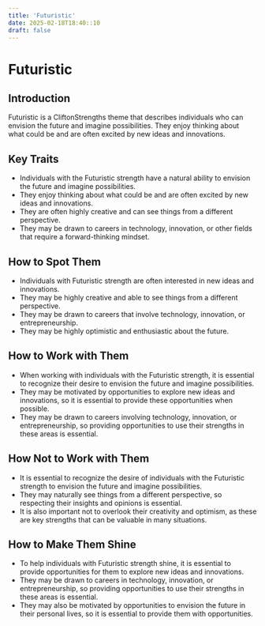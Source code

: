 ```yaml
---
title: 'Futuristic'
date: 2025-02-18T18:40::10
draft: false
---
```


# Futuristic

## Introduction

Futuristic is a CliftonStrengths theme that describes individuals who can envision the future and imagine possibilities. They enjoy thinking about what could be and are often excited by new ideas and innovations.

## Key Traits

- Individuals with the Futuristic strength have a natural ability to envision the future and imagine possibilities.
- They enjoy thinking about what could be and are often excited by new ideas and innovations.
- They are often highly creative and can see things from a different perspective.
- They may be drawn to careers in technology, innovation, or other fields that require a forward-thinking mindset.

## How to Spot Them

- Individuals with Futuristic strength are often interested in new ideas and innovations.
- They may be highly creative and able to see things from a different perspective.
- They may be drawn to careers that involve technology, innovation, or entrepreneurship.
- They may be highly optimistic and enthusiastic about the future.

## How to Work with Them

- When working with individuals with the Futuristic strength, it is essential to recognize their desire to envision the future and imagine possibilities.
- They may be motivated by opportunities to explore new ideas and innovations, so it is essential to provide these opportunities when possible.
- They may be drawn to careers involving technology, innovation, or entrepreneurship, so providing opportunities to use their strengths in these areas is essential.

## How Not to Work with Them

- It is essential to recognize the desire of individuals with the Futuristic strength to envision the future and imagine possibilities.
- They may naturally see things from a different perspective, so respecting their insights and opinions is essential.
- It is also important not to overlook their creativity and optimism, as these are key strengths that can be valuable in many situations.

## How to Make Them Shine

- To help individuals with Futuristic strength shine, it is essential to provide opportunities for them to explore new ideas and innovations.
- They may be drawn to careers in technology, innovation, or entrepreneurship, so providing opportunities to use their strengths in these areas is essential.
- They may also be motivated by opportunities to envision the future in their personal lives, so it is essential to provide them with opportunities.
